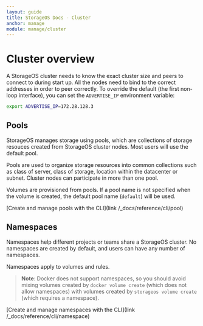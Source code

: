 ```yaml
---
layout: guide
title: StorageOS Docs - Cluster
anchor: manage
module: manage/cluster
---
```


# Cluster overview

A StorageOS cluster needs to know the exact cluster size and peers to connect to
during start up. All the nodes need to bind to the correct addresses in order to
peer correctly. To override the default (the first non-loop interface), you can
set the `ADVERTISE_IP` environment variable:

```bash
export ADVERTISE_IP=172.28.128.3
```

<!--
## Cluster discovery

The StorageOS discovery service makes it easy to form a cluster using a token, which is supplied to each node. This is available through the [StorageOS CLI](link /_docs/reference/cli).

To get a token:
```bash
$ storageos cluster create
cluster token: 017e4605-3c3a-434d-b4b1-dfe514a9cd0f
```

Supply this cluster ID to all the nodes that you want to join the cluster:
```bash
CLUSTER_ID=017e4605-3c3a-434d-b4b1-dfe514a9cd0f
```

Each node will report that it is waiting for the cluster. Once enough members
are registered, StorageOS will start up.

Alternatively, you can supply the `INITIAL_CLUSTER` environment variable:

```bash
INITIAL_CLUSTER=storageos-1=http://172.28.128.3:2380,storageos-2=http://172.28.128.9:2380,storageos-3=http://172.28.128.15:2380
```
-->

## Pools

StorageOS manages storage using pools, which are collections of storage resouces
created from StorageOS cluster nodes. Most users will use the default pool.

Pools are used to organize storage resources into common collections such as
class of server, class of storage, location within the datacenter or subnet.
Cluster nodes can participate in more than one pool.

Volumes are provisioned from pools.  If a pool name is not specified when the
volume is created, the default pool name (`default`) will be used.

[Create and manage pools with the CLI](link /_docs/reference/cli/pool)

## Namespaces

Namespaces help different projects or teams share a StorageOS cluster. No
namespaces are created by default, and users can have any number of namespaces.

Namespaces apply to volumes and rules.

>**Note**: Docker does not support namespaces, so you should avoid mixing
volumes created by `docker volume create` (which does not allow namespaces) with
volumes created by `storageos volume create` (which requires a namespace).

[Create and manage namespaces with the CLI](link /_docs/reference/cli/namespace)

